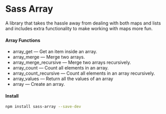 # Sass Array
A library that takes the hassle away from dealing with both maps and lists and includes extra functionality to make working with maps more fun.

#### __Array Functions__

- array_get — Get an item inside an array.
- array_merge — Merge two arrays.
- array_merge_recursive — Merge two arrays recursively.
- array_count — Count all elements in an array.
- array_count_recursive — Count all elements in an array recursively.
- array_values — Return all the values of an array
- array — Create an array.

#### __Install__
```bash
npm install sass-array --save-dev
```

